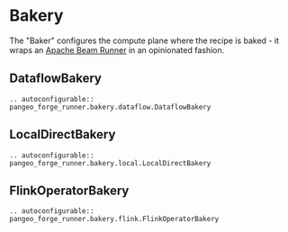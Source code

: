 # Bakery

The "Baker" configures the compute plane where the recipe is baked -
it wraps an [Apache Beam Runner](https://beam.apache.org/documentation/#runners)
in an opinionated fashion.

## DataflowBakery

```{eval-rst}
.. autoconfigurable::  pangeo_forge_runner.bakery.dataflow.DataflowBakery
```

## LocalDirectBakery

```{eval-rst}
.. autoconfigurable::  pangeo_forge_runner.bakery.local.LocalDirectBakery
```

## FlinkOperatorBakery

```{eval-rst}
.. autoconfigurable::  pangeo_forge_runner.bakery.flink.FlinkOperatorBakery
```
